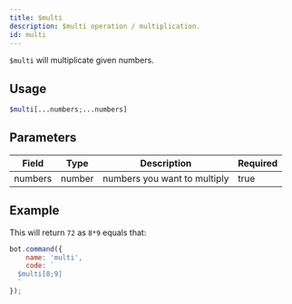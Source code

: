 ```yaml
---
title: $multi
description: $multi operation / multiplication.
id: multi
---
```


`$multi` will multiplicate given numbers.

## Usage

```php
$multi[...numbers;...numbers]
```

## Parameters

| Field   | Type   | Description                  | Required |
|---------|--------|------------------------------|----------|
| numbers | number | numbers you want to multiply | true     |

## Example

This will return `72` as `8*9` equals that:

```javascript
bot.command({
    name: 'multi',
    code: `
  $multi[8;9]
  `
});
```
